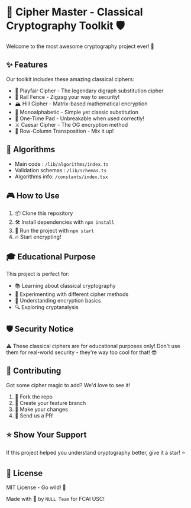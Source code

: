 # 🔐 Cipher Master - Classical Cryptography Toolkit 🛡️

Welcome to the most awesome cryptography project ever! 🚀

## ✨ Features

Our toolkit includes these amazing classical ciphers:

- 🎯 Playfair Cipher - The legendary digraph substitution cipher
- 🚂 Rail Fence - Zigzag your way to security!
- 🏔️ Hill Cipher - Matrix-based mathematical encryption
- 📝 Monoalphabetic - Simple yet classic substitution
- 🎲 One-Time Pad - Unbreakable when used correctly!
- ⚔️ Caesar Cipher - The OG encryption method
- 🔄 Row-Column Transposition - Mix it up!

## 🧰 Algorithms
- Main code : ```/lib/algorithms/index.ts```
- Validation schemas : ```/lib/schemas.ts```
- Algorithms info: ```/constants/index.tsx```

## 🎮 How to Use

1. 📦 Clone this repository
2. 🛠️ Install dependencies with `npm install`
3. 🚀 Run the project with `npm start`
4. 🔥 Start encrypting!

## 🎓 Educational Purpose

This project is perfect for:

- 📚 Learning about classical cryptography
- 🧪 Experimenting with different cipher methods
- 🎯 Understanding encryption basics
- 🔍 Exploring cryptanalysis

## 🛡️ Security Notice

⚠️ These classical ciphers are for educational purposes only! Don't use them for real-world security - they're way too cool for that! 😎

## 🤝 Contributing

Got some cipher magic to add? We'd love to see it!

1. 🍴 Fork the repo
2. 🔨 Create your feature branch
3. 💫 Make your changes
4. 🎉 Send us a PR!

## ⭐ Show Your Support

If this project helped you understand cryptography better, give it a star! ⭐

## 📜 License

MIT License - Go wild! 🎉

Made with 💖 by `NULL Team` for FCAI USC!

